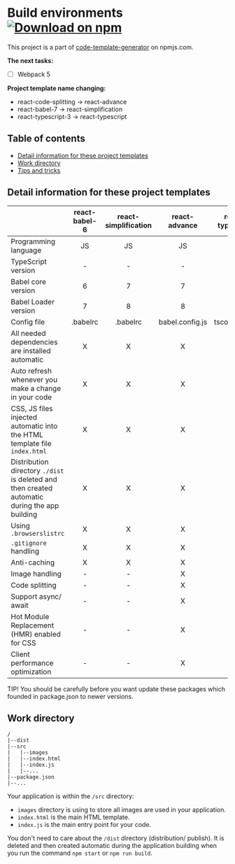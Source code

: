 # Build environments [![Download on npm](https://img.shields.io/badge/npm-v2.0.2-blue.svg)](https://www.npmjs.com/package/code-template-generator/)
This project is a part of [code-template-generator](https://www.npmjs.com/package/code-template-generator) on npmjs.com.

__The next tasks:__
- [ ] Webpack 5

__Project template name changing:__
* react-code-splitting -> react-advance
* react-babel-7 -> react-simplification
* react-typescript-3 -> react-typescript

## Table of contents
* [Detail information for these project templates](#detail-information)
* [Work directory](#work-directory)
* [Tips and tricks](HOWTO.md)
    
## Detail information for these project templates
||react-babel-6|react-simplification|react-advance|react-typescript|
|---|:--:|:--:|:--:|:--:|
|Programming language|JS|JS|JS|TS|
|TypeScript version|-|-|-|3|
|Babel core version|6|7|7|-|
|Babel Loader version|7|8|8|-|
|Config file|.babelrc|.babelrc|babel.config.js|tsconfig.json|
|All needed dependencies are installed automatic|X|X|X|X|
|Auto refresh whenever you make a change in your code|X|X|X|X|
|CSS, JS files injected automatic into the HTML template file `index.html`|X|X|X|X|
|Distribution directory `./dist` is deleted and then created automatic during the app building|X|X|X|X|
|Using `.browserslistrc`|X|X|X|X|
|`.gitignore` handling|X|X|X|X|
|Anti-caching|X|X|X|X|
|Image handling|-|-|X|-|
|Code splitting|-|-|X|-|
|Support async/ await|-|-|X|-|
|Hot Module Replacement (HMR) enabled for CSS|-|-|X|-|
|Client performance optimization|-|-|X|-|

TIP! You should be carefully before you want update these packages which founded in package.json to newer versions.

## Work directory
````
/
|--dist
|--src
|   |--images
|   |--index.html
|   |--index.js
|   |--...
|--package.json
|--...
````
Your application is within the `/src` directory:
* `images` directory is using to store all images are used in your application.
* `index.html` is the main HTML template.
* `index.js` is the main entry point for your code.

You don't need to care about the `/dist` directory (distribution/ publish). It is deleted and then created automatic during the application building when you run the command `npm start` or `npm run build`.

